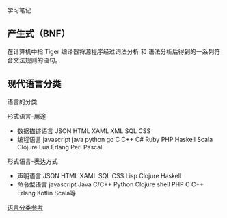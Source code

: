学习笔记

## 产生式（BNF）

在计算机中指 Tiger 编译器将源程序经过词法分析 和 语法分析后得到的一系列符合文法规则的语句。


## 现代语言分类

语言的分类

形式语言-用途
  - 数据描述语言
  JSON HTML XAML XML SQL CSS
  - 编程语言
  javascript java python go C C++ C# Ruby PHP Haskell Scala Clojure Lua Erlang Perl Pascal

形式语言-表达方式

 - 声明语言
 JSON HTML XAML SQL CSS Lisp Clojure Haskell
 - 命令型语言
javascript Java C/C++ Python Clojure shell PHP C C++ Erlang Kotlin Scala等

[语言分类参考](https://www.tiobe.com/tiobe-index/)
